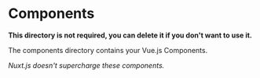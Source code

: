 # Components

**This directory is not required, you can delete it if you don't want to use it.**

The components directory contains your Vue.js Components.

_Nuxt.js doesn't supercharge these components._
